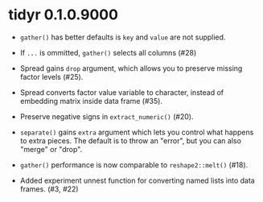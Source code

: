 # tidyr 0.1.0.9000

* `gather()` has better defaults is `key` and `value` are not supplied.

* If `...` is ommitted, `gather()` selects all columns (#28)

* Spread gains `drop` argument, which allows you to preserve missing
  factor levels (#25).

* Spread converts factor value variable to character, instead of embedding
  matrix inside data frame (#35).

* Preserve negative signs in `extract_numeric()` (#20).

* `separate()` gains `extra` argument which lets you control what happens
  to extra pieces. The default is to throw an "error", but you can also
  "merge" or "drop".

* `gather()` performance is now comparable to `reshape2::melt()` (#18).

* Added experiment unnest function for converting named lists into
  data frames. (#3, #22)

